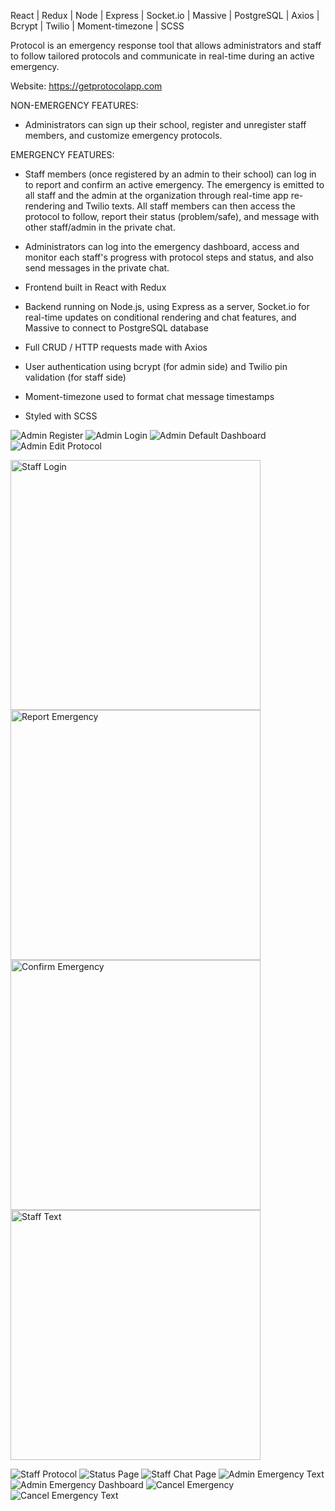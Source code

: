 React | Redux | Node | Express | Socket.io | Massive | PostgreSQL | Axios | Bcrypt | Twilio | Moment-timezone | SCSS

Protocol is an emergency response tool that allows administrators and staff to follow tailored protocols and communicate in real-time during an active emergency.

Website: https://getprotocolapp.com

NON-EMERGENCY FEATURES:
- Administrators can sign up their school, register and unregister staff members, and customize emergency protocols. 

EMERGENCY FEATURES:
- Staff members (once registered by an admin to their school) can log in to report and confirm an active emergency. The emergency is emitted to all staff and the admin at the organization through real-time app re-rendering and Twilio texts. All staff members can then access the protocol to follow, report their status (problem/safe), and message with other staff/admin in the private chat.
- Administrators can log into the emergency dashboard, access and monitor each staff's progress with protocol steps and status, and also send messages in the private chat.

- Frontend built in React with Redux
- Backend running on Node.js, using Express as a server, Socket.io for real-time updates on conditional rendering and chat features, and Massive to connect to PostgreSQL database
- Full CRUD / HTTP requests made with Axios
- User authentication using bcrypt (for admin side) and Twilio pin validation (for staff side)
- Moment-timezone used to format chat message timestamps
- Styled with SCSS

![Admin Register](screenshots/adminregister.png "Admin Register")
![Admin Login](screenshots/adminlogin.png "Admin Login")
![Admin Default Dashboard](screenshots/nonemergencydash.png "Admin Default Dashboard")
![Admin Edit Protocol](screenshots/admineditprotocol.png "Admin Edit Protocol")
<!-- ![Staff Login](screenshots/stafflogin.png "Staff Login") -->
<img src="screenshots/stafflogin.png" alt="Staff Login" width="400">
<img src="screenshots/staffreportemergency.png" alt="Report Emergency" width="400">
<!-- ![Report Emergency](screenshots/staffreportemergency.png "Report Emergency") -->
<img src="screenshots/staffconfirmemergency.png" alt="Confirm Emergency" width="400">
<!-- ![Confirm Emergency](screenshots/staffconfirmemergency.png "Confirm Emergency") -->
<img src="screenshots/staffbombthreat.PNG" alt="Staff Text" width="400">

<!-- ![Staff Text](screenshots/staffbombthreat.PNG "Staff Text") -->
![Staff Protocol](screenshots/staffprotocol.png "Protocol")
![Status Page](screenshots/staffstatus.png "Status Page")
![Staff Chat Page](screenshots/staffchat.png "Staff Chat Page")
![Admin Emergency Text](screenshots/adminbombthreat.PNG "Admin Emergency Text")
![Admin Emergency Dashboard](screenshots/adminemergencydash.png "Admin Emergency Dashboard")
![Cancel Emergency](screenshots/admincancelemergency.png "Cancel Emergency")
![Cancel Emergency Text](screenshots/bombthreatcanceltext.PNG "Cancel Emergency")

